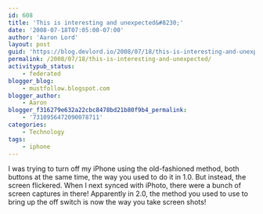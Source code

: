 ```yaml
---
id: 608
title: 'This is interesting and unexpected&#8230;'
date: '2008-07-18T07:05:00-07:00'
author: 'Aaron Lord'
layout: post
guid: 'https://blog.devlord.io/2008/07/18/this-is-interesting-and-unexpected/'
permalink: /2008/07/18/this-is-interesting-and-unexpected/
activitypub_status:
    - federated
blogger_blog:
    - mustfollow.blogspot.com
blogger_author:
    - Aaron
blogger_f316279e632a22cbc8478bd21b80f9b4_permalink:
    - '7310956472090078711'
categories:
    - Technology
tags:
    - iphone
---
```


I was trying to turn off my iPhone using the old-fashioned method, both buttons at the same time, the way you used to do it in 1.0.  But instead, the screen flickered.  When I next synced with iPhoto, there were a bunch of screen captures in there!  Apparently in 2.0, the method you used to use to bring up the off switch is now the way you take screen shots!<br /><br /><div style="text-align:center;"><a href="http://bp2.blogger.com/_OZWxOfjIgdA/SIBBwoAK2MI/AAAAAAAAADY/DdRiC_1_Kws/s1600-h/IMG_0001.PNG"><img src="http://bp2.blogger.com/_OZWxOfjIgdA/SIBBwoAK2MI/AAAAAAAAADY/DdRiC_1_Kws/s400/IMG_0001.PNG" alt="" border="0" /></a><br /></div><div class="blogger-post-footer"><img width='1' height='1' src='' alt='' /></div>
